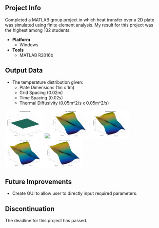## Project Info
Completed a MATLAB group project in which heat transfer over a 2D plate was simulated using finite element analysis. My result for this project was the highest among 132 students.
* **Platform**
  * Windows
* **Tools**
  * MATLAB R2016b
  
## Output Data
* The temperature distribution given: 
  * Plate Dimensions (1m x 1m) 
  * Grid Spacing (0.02m)
  * Time Spacing (0.02s)
  * Thermal Diffusivity (0.05m^2/s x 0.05m^2/s)

<img width="25%" src="/Graphs/MATLAB%20Q1/%231%20at%20time%20%5B0s%5D.png">
<img width="25%" src="raw/master/Graphs/MATLAB%20Q1/%231%20at%20time%20%5B0s%5D.png">
<img width="25%" src="/Graphs/%233%20at%20time%20%5B2s%5D.png">
<img width="25%" src="Graphs/%234%20at%20time%20%5B3s%5D.png">
<img width="25%" src="Graphs/%235%20at%20time%20%5B5s%5D.png">
<img width="25%" src="Graphs/%236%20at%20time%20%5B10s%5D.png">

## Future Improvements
* Create GUI to allow user to directly input required parameters.

## Discontinuation
The deadline for this project has passed.
